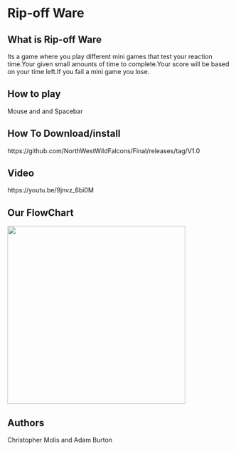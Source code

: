 # Rip-off Ware

<h2>What is Rip-off Ware</h2>
Its a game where you play different mini games that test your reaction time.Your given small amounts of time to complete.Your score will be based on your time left.If you fail a mini game you lose.

<h2> How to play</h2>
Mouse and and Spacebar

<h2> How To Download/install</h2> 
https://github.com/NorthWestWildFalcons/Final/releases/tag/V1.0

<h2> Video </h2>
https://youtu.be/9jnvz_6bi0M
<h2>Our FlowChart</h2>
<img src="C# Final.jpg" height = "400" width ="400">

<h2>Authors</h2>
Christopher Molis and Adam Burton
